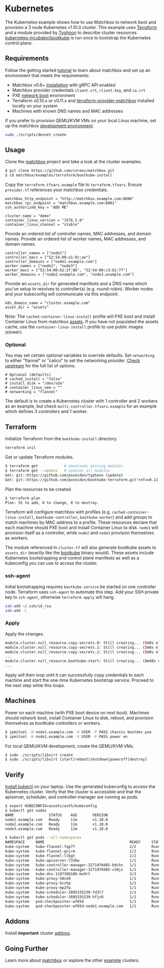 # Kubernetes

The Kubernetes example shows how to use Matchbox to network boot and provision a 3 node Kubernetes v1.10.0 cluster. This example uses [Terraform](https://www.terraform.io/intro/index.html) and a module provided by [Typhoon](https://github.com/poseidon/typhoon) to describe cluster resources. [kubernetes-incubator/bootkube](https://github.com/kubernetes-incubator/bootkube) is run once to bootstrap the Kubernetes control plane.

## Requirements

Follow the getting started [tutorial](../../../Documentation/getting-started.md) to learn about matchbox and set up an environment that meets the requirements:

* Matchbox v0.6+ [installation](../../../Documentation/deployment.md) with gRPC API enabled
* Matchbox provider credentials `client.crt`, `client.key`, and `ca.crt`
* PXE [network boot](../../../Documentation/network-setup.md) environment
* Terraform v0.10.x or v0.11.x and [terraform-provider-matchbox](https://github.com/coreos/terraform-provider-matchbox) installed locally on your system
* Machines with known DNS names and MAC addresses

If you prefer to provision QEMU/KVM VMs on your local Linux machine, set up the matchbox [development environment](../../../Documentation/getting-started-rkt.md).

```sh
sudo ./scripts/devnet create
```

## Usage

Clone the [matchbox](https://github.com/coreos/matchbox) project and take a look at the cluster examples.

```sh
$ git clone https://github.com/coreos/matchbox.git
$ cd matchbox/examples/terraform/bootkube-install
```

Copy the `terraform.tfvars.example` file to `terraform.tfvars`. Ensure `provider.tf` references your matchbox credentials.

```hcl
matchbox_http_endpoint = "http://matchbox.example.com:8080"
matchbox_rpc_endpoint = "matchbox.example.com:8081"
ssh_authorized_key = "ADD ME"

cluster_name = "demo"
container_linux_version = "1576.5.0"
container_linux_channel = "stable"
```

Provide an ordered list of controller names, MAC addresses, and domain names. Provide an ordered list of worker names, MAC addresses, and domain names.

```hcl
controller_names = ["node1"]
controller_macs = ["52:54:00:a1:9c:ae"]
controller_domains = ["node1.example.com"]
worker_names = ["node2", "node3"]
worker_macs = ["52:54:00:b2:2f:86", "52:54:00:c3:61:77"]
worker_domains = ["node2.example.com", "node3.example.com"]
```

Provide an `assets_dir` for generated manifests and a DNS name which you've setup to resolves to controller(s) (e.g. round-robin). Worker nodes and your kubeconfig will communicate via this endpoint.

```hcl
k8s_domain_name = "cluster.example.com"
asset_dir = "assets"
```

Note: The `cached-container-linux-install` profile will PXE boot and install Container Linux from matchbox [assets](https://github.com/coreos/matchbox/blob/master/Documentation/api.md#assets). If you have not populated the assets cache, use the `container-linux-install` profile to use public images (slower).

### Optional

You may set certain optional variables to override defaults. Set `networking` to either "flannel" or "calico" to set the networking provider. [Check upstream](https://typhoon.psdn.io/bare-metal/) for the full list of options.

```hcl
# Optional (defaults)
# cached_install = "false"
# install_disk = "/dev/sda"
# container_linux_oem = ""
# networking = "flannel"
```

The default is to create a Kubernetes cluster with 1 controller and 2 workers as an example, but check `multi-controller.tfvars.example` for an example which defines 3 controllers and 1 worker.

## Terraform

Initialize Terraform from the `bootkube-install` directory.

```sh
terraform init
```

Get or update Terraform modules.

```sh
$ terraform get            # downloads missing modules
$ terraform get --update   # updates all modules
Get: git::https://github.com/poseidon/typhoon (update)
Get: git::https://github.com/poseidon/bootkube-terraform.git?ref=v0.11.0 (update)
```

Plan the resources to be created.

```sh
$ terraform plan
Plan: 55 to add, 0 to change, 0 to destroy.
```

Terraform will configure matchbox with profiles (e.g. `cached-container-linux-install`, `bootkube-controller`, `bootkube-worker`) and add groups to match machines by MAC address to a profile. These resources declare that each machine should PXE boot and install Container Linux to disk. `node1` will provision itself as a controller, while `node2` and `node3` provision themselves as workers.

The module referenced in `cluster.tf` will also generate bootkube assets to `assets_dir` (exactly like the [bootkube](https://github.com/kubernetes-incubator/bootkube) binary would). These assets include Kubernetes bootstrapping and control plane manifests as well as a kubeconfig you can use to access the cluster. 

### ssh-agent

Initial bootstrapping requires `bootkube.service` be started on one controller node. Terraform uses `ssh-agent` to automate this step. Add your SSH private key to `ssh-agent`, otherwise `terraform apply` will hang.

```sh
ssh-add ~/.ssh/id_rsa
ssh-add -L
```

### Apply

Apply the changes.

```sh
module.cluster.null_resource.copy-secrets.0: Still creating... (5m0s elapsed)
module.cluster.null_resource.copy-secrets.1: Still creating... (5m0s elapsed)
module.cluster.null_resource.copy-secrets.2: Still creating... (5m0s elapsed)
...
module.cluster.null_resource.bootkube-start: Still creating... (8m40s elapsed)
...
```

Apply will then loop until it can successfully copy credentials to each machine and start the one-time Kubernetes bootstrap service. Proceed to the next step while this loops.

## Machines

Power on each machine (with PXE boot device on next boot). Machines should network boot, install Container Linux to disk, reboot, and provision themselves as bootkube controllers or workers.

```sh
$ ipmitool -H node1.example.com -U USER -P PASS chassis bootdev pxe
$ ipmitool -H node1.example.com -U USER -P PASS power on
```

For local QEMU/KVM development, create the QEMU/KVM VMs.

```sh
$ sudo ./scripts/libvirt create
$ sudo ./scripts/libvirt [start|reboot|shutdown|poweroff|destroy]
```

## Verify

[Install kubectl](https://coreos.com/kubernetes/docs/latest/configure-kubectl.html) on your laptop. Use the generated kubeconfig to access the Kubernetes cluster. Verify that the cluster is accessible and that the apiserver, scheduler, and controller-manager are running as pods.

```sh
$ export KUBECONFIG=assets/auth/kubeconfig
$ kubectl get nodes
NAME                STATUS    AGE       VERSION
node1.example.com   Ready     11m       v1.10.0
node2.example.com   Ready     11m       v1.10.0
node3.example.com   Ready     11m       v1.10.0

$ kubectl get pods --all-namespaces
NAMESPACE     NAME                                       READY     STATUS    RESTARTS   AGE
kube-system   kube-flannel-fqp7f                         2/2       Running   1          11m
kube-system   kube-flannel-gnjrm                         2/2       Running   0          11m
kube-system   kube-flannel-llbgt                         2/2       Running   0          11m
kube-system   kube-apiserver-7336w                       1/1       Running   0          11m
kube-system   kube-controller-manager-3271970485-b9chx   1/1       Running   0          11m
kube-system   kube-controller-manager-3271970485-v30js   1/1       Running   1          11m
kube-system   kube-dns-1187388186-mx9rt                  3/3       Running   0          11m
kube-system   kube-proxy-50sd4                           1/1       Running   0          11m
kube-system   kube-proxy-bczhp                           1/1       Running   0          11m
kube-system   kube-proxy-mp2fw                           1/1       Running   0          11m
kube-system   kube-scheduler-3895335239-fd3l7            1/1       Running   1          11m
kube-system   kube-scheduler-3895335239-hfjv0            1/1       Running   0          11m
kube-system   pod-checkpointer-wf65d                     1/1       Running   0          11m
kube-system   pod-checkpointer-wf65d-node1.example.com   1/1       Running   0          11m
```

## Addons

Install **important** cluster [addons](../../../Documentation/cluster-addons.md).

## Going Further

Learn more about [matchbox](../../../Documentation/matchbox.md) or explore the other [example](../) clusters.

